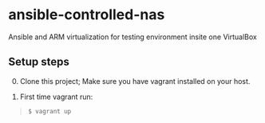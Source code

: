 # ansible-controlled-nas

Ansible and ARM virtualization for testing environment insite one VirtualBox

## Setup steps

0. Clone this project; Make sure you have vagrant installed on your host.

1. First time vagrant run:
> `$ vagrant up`


